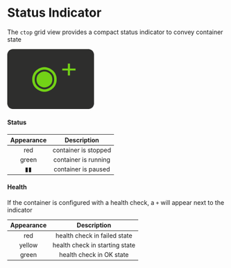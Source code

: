 # Status Indicator

The `ctop` grid view provides a compact status indicator to convey container state

<img width="200px" src="img/status.png" alt="ctop"/>

#### Status

<span align="center">

Appearance | Description
--- | ---
red | container is stopped
green | container is running
▮▮ | container is paused

</span>

#### Health
If the container is configured with a health check, a `+` will appear next to the indicator

<span align="center">

Appearance | Description
--- | ---
red | health check in failed state
yellow | health check in starting state
green | health check in OK state

</span>
